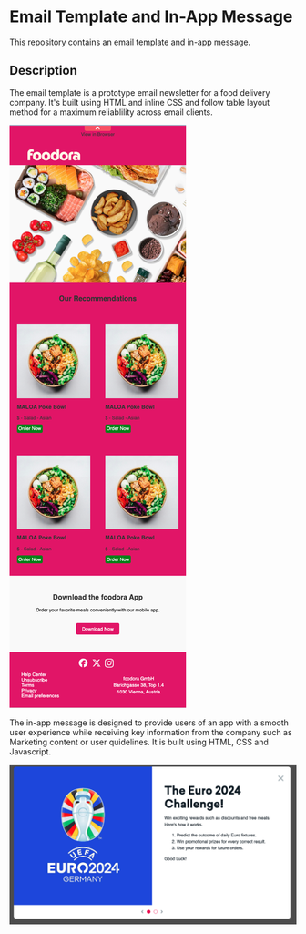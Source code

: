 # Email Template and In-App Message

This repository contains an email template and in-app message.

## Description

The email template is a prototype email newsletter for a food delivery company. It's built using HTML and inline CSS and follow table layout method for a maximum reliablility across email clients.

![screenshot of the email template](./Email_template/Images/Screenshot%202024-04-11%20at%2010.13.02.png)

The in-app message is designed to provide users of an app with a smooth user experience while receiving key information from the company such as Marketing content or user quidelines. It is built using HTML, CSS and Javascript.

![screenshot of the in-app template](./In-app_message/Images/Screenshot%202024-04-11%20at%2012.20.23.png)
